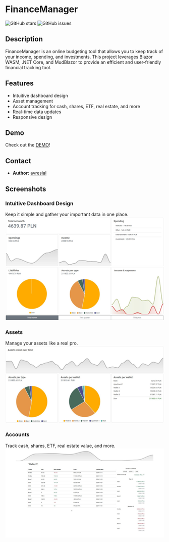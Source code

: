 # FinanceManager

![GitHub stars](https://img.shields.io/github/stars/avresial/FinanceManager)
![GitHub issues](https://img.shields.io/github/issues/avresial/FinanceManager)

## Description
FinanceManager is an online budgeting tool that allows you to keep track of your income, spending, and investments. This project leverages Blazor WASM, .NET Core, and MudBlazor to provide an efficient and user-friendly financial tracking tool.

## Features
- Intuitive dashboard design
- Asset management
- Account tracking for cash, shares, ETF, real estate, and more
- Real-time data updates
- Responsive design

## Demo
Check out the [DEMO](https://avresial.github.io/FinanceManager/landingpage)!

## Contact
- **Author:** [avresial](https://github.com/avresial)

## Screenshots
### Intuitive Dashboard Design
Keep it simple and gather your important data in one place.
![dashboard](imgs/Dashboard.jpg)

### Assets
Manage your assets like a real pro.
![dashboard](imgs/Assets.jpg)

### Accounts
Track cash, shares, ETF, real estate value, and more.
![dashboard](imgs/SharesAccount.jpg)